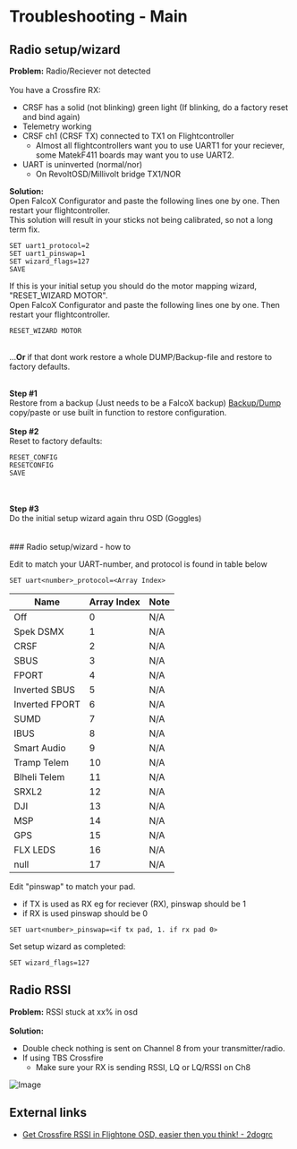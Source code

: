 # Troubleshooting - Main



## Radio setup/wizard

<b>Problem:</b> Radio/Reciever not detected</br>
</br>
You have a Crossfire RX:
- CRSF has a solid (not blinking) green light (If blinking, do a factory reset and bind again)
- Telemetry working
- CRSF ch1 (CRSF TX) connected to TX1 on Flightcontroller
    - Almost all flightcontrollers want you to use UART1 for your reciever, some MatekF411 boards may want you to use UART2.
- UART is uninverted (normal/nor)
    - On RevoltOSD/Millivolt bridge TX1/NOR

<b>Solution:</b></br>
Open FalcoX Configurator and paste the following lines one by one. Then restart your flightcontroller.</br>
This solution will result in your sticks not being calibrated, so not a long term fix.</br>

```
SET uart1_protocol=2
SET uart1_pinswap=1
SET wizard_flags=127
SAVE

```

If this is your initial setup you should do the motor mapping wizard,  "RESET_WIZARD MOTOR".</br>
Open FalcoX Configurator and paste the following lines one by one. Then restart your flightcontroller.
```
RESET_WIZARD MOTOR
```
</br>
...<b>Or </b>if that dont work restore a whole DUMP/Backup-file and restore to factory defaults.
</br>
</br>

<b>Step #1</b></br>
Restore from a backup (Just needs to be a FalcoX backup) [Backup/Dump](https://github.com/fl1wiki-mrteel/FlightOneWiki/blob/main/DUMPS/H7.txt) </br>
copy/paste or use built in function to restore configuration.
</br>
</br>
<b>Step #2</b></br>
Reset to factory defaults:</br>
```
RESET_CONFIG
RESETCONFIG
SAVE

```
</br>
</br>
<b>Step #3</b></br>
Do the initial setup wizard again thru OSD (Goggles)
</br>
</br>
</br>
### Radio setup/wizard - how to

Edit to match your UART-number, and protocol is found in table below

```
SET uart<number>_protocol=<Array Index>
```

Name | Array Index | Note
----- | ----- | -----
Off | 0 | N/A
Spek DSMX | 1 | N/A
CRSF | 2 | N/A
SBUS | 3 | N/A
FPORT | 4 | N/A
Inverted SBUS | 5 | N/A
Inverted FPORT | 6 | N/A
SUMD | 7 | N/A
IBUS | 8 | N/A
Smart Audio | 9 | N/A
Tramp Telem | 10 | N/A
Blheli Telem | 11 | N/A
SRXL2 | 12 | N/A
DJI | 13 | N/A
MSP | 14 | N/A
GPS | 15 | N/A
FLX LEDS | 16 | N/A
null | 17 | N/A


Edit "pinswap" to match your pad.
- if TX is used as RX eg for reciever (RX), pinswap should be 1
- if RX is used pinswap should be 0

```
SET uart<number>_pinswap=<if tx pad, 1. if rx pad 0>
```

Set setup wizard as completed:
```
SET wizard_flags=127
```


## Radio RSSI

<b>Problem:</b> RSSI stuck at xx% in osd </br>
</br>
<b>Solution:</b></br>
- Double check nothing is sent on Channel 8 from your transmitter/radio.
- If using TBS Crossfire
    - Make sure your RX is sending RSSI, LQ or LQ/RSSI on Ch8

![Image](https://github.com/fl1wiki-mrteel/FlightOneWiki/blob/main/IMG/CRSF_NANO_CH8.JPG)



## External links
- [Get Crossfire RSSI in Flightone OSD, easier then you think! - 2dogrc](https://www.youtube.com/watch?v=3qxWdBMQSNU)




 